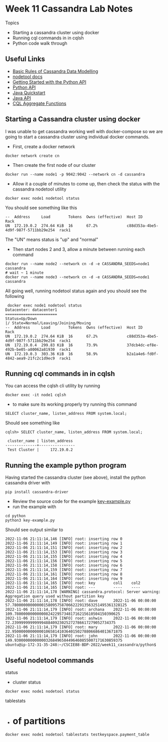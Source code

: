 # Week 11 Cassandra Lab Notes

Topics
- Starting a cassandra cluster using docker
- Running cql commands in in cqlsh
- Python code walk through

## Useful Links

- [Basic Rules of Cassandra Data Modelling](https://www.datastax.com/blog/basic-rules-cassandra-data-modeling)
- [nodetool docs](https://docs.datastax.com/en/archived/cassandra/3.0/cassandra/tools/toolsNodetool.html)
- [Getting Started with the Python API](https://docs.datastax.com/en/developer/python-driver/3.25/getting_started/)
- [Python API](https://docs.datastax.com/en/developer/python-driver/3.25/api/)
- [Java Quickstart](https://docs.datastax.com/en/developer/java-driver/4.3/manual/core/)
- [Java API](https://docs.datastax.com/en/developer/java-driver/4.3/)
- [CQL Aggregate Functions](https://docs.datastax.com/en/dse/6.0/cql/cql/cql_reference/cqlAggregates.html)

## Starting a Cassandra cluster using docker
I was unable to get cassandra working well with docker-compose so we are going to start a cassandra cluster using individual docker commands. 
- First, create a docker network
```
docker network create cn
```
- Then create the first node of our cluster
```
docker run --name node1 -p 9042:9042 --network cn -d cassandra
```
- Allow it a couple of minutes to come up, then check the status with the cassandra nodetool utility
```
docker exec node1 nodetool status
```
You should see something like this
```
--  Address     Load        Tokens  Owns (effective)  Host ID                               Rack 
UN  172.19.0.2  274.64 KiB  16      67.2%             c88d353a-4be5-4d9f-987f-5711bb29e254  rack1
```
The "UN" means status is "up" and "normal"
- Then start nodes 2 and 3, allow a minute between running each command
```
docker run --name node2 --network cn -d -e CASSANDRA_SEEDS=node1 cassandra
# wait ~ 1 minute
docker run --name node3 --network cn -d -e CASSANDRA_SEEDS=node1 cassandra
```
All going well, running nodetool status again and you should see the following
```
 docker exec node1 nodetool status
Datacenter: datacenter1
=======================
Status=Up/Down
|/ State=Normal/Leaving/Joining/Moving
--  Address     Load        Tokens  Owns (effective)  Host ID                               Rack 
UN  172.19.0.2  274.64 KiB  16      67.2%             c88d353a-4be5-4d9f-987f-5711bb29e254  rack1
UN  172.19.0.4  299.83 KiB  16      73.9%             37dcb4dc-ef8e-492b-be05-a80062a81930  rack1
UN  172.19.0.3  303.36 KiB  16      58.9%             b2a1a4e6-fd0f-4842-aea9-21fc2c1d9ec9  rack1
```

## Running cql commands in in cqlsh
You can access the cqlsh cli utility by running 
```
docker exec -it node1 cqlsh
```
- to make sure its working properly try running this command
```
SELECT cluster_name, listen_address FROM system.local;
```
Should see something like 
```
cqlsh> SELECT cluster_name, listen_address FROM system.local;

 cluster_name | listen_address
--------------+----------------
 Test Cluster |     172.19.0.2
```

## Running the example python program
Having started the cassandra cluster (see above), install the python cassandra driver with 
```
pip install cassandra-driver
```
- Review the source code for the example [key-example.py](python/key-example.py)
- run the example with 
```
cd python
python3 key-example.py
```
Should see output similar to 
```
2022-11-06 21:11:14,146 [INFO] root: inserting row 0
2022-11-06 21:11:14,149 [INFO] root: inserting row 1
2022-11-06 21:11:14,151 [INFO] root: inserting row 2
2022-11-06 21:11:14,153 [INFO] root: inserting row 3
2022-11-06 21:11:14,155 [INFO] root: inserting row 4
2022-11-06 21:11:14,156 [INFO] root: inserting row 5
2022-11-06 21:11:14,158 [INFO] root: inserting row 6
2022-11-06 21:11:14,159 [INFO] root: inserting row 7
2022-11-06 21:11:14,161 [INFO] root: inserting row 8
2022-11-06 21:11:14,164 [INFO] root: inserting row 9
2022-11-06 21:11:14,165 [INFO] root: key        col1    col2
2022-11-06 21:11:14,165 [INFO] root: ---        ----    ----
2022-11-06 21:11:14,178 [WARNING] cassandra.protocol: Server warning: Aggregation query used without partition key
2022-11-06 21:11:14,178 [INFO] root: dave       2022-11-06 00:00:00     57.780000000000001580957587066222913563251495361328125
2022-11-06 21:11:14,179 [INFO] root: archana    2022-11-06 00:00:00     109.78000000000000824229573481716215610504150390625
2022-11-06 21:11:14,179 [INFO] root: ashwin     2022-11-06 00:00:00     72.2399999999999948840923025272786617279052734375
2022-11-06 21:11:14,179 [INFO] root: mary       2022-11-06 00:00:00     22.9500000000000010658141036401502788066864013671875
2022-11-06 21:11:14,179 [INFO] root: john       2022-11-06 00:00:00     149.930000000000003268496584496460855007171630859375
ubuntu@ip-172-31-35-248:~/CSCIE88-BDP-2022/week11_cassandra/python$ 
```


## Useful nodetool commands

status
- cluster status
```
docker exec node1 nodetool status
```

tablestats
- # of partitions
```
docker exec node1 nodetool tablestats testkeyspace.payment_table

```

